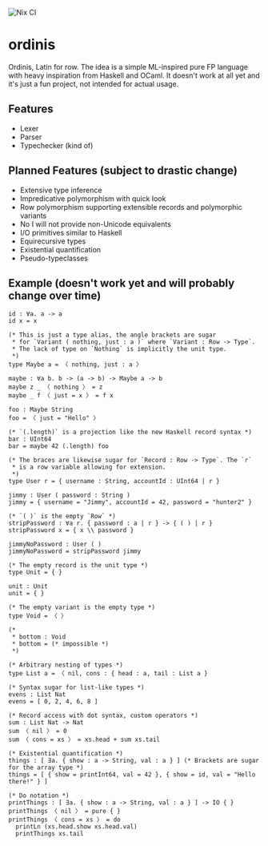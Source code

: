 ![Nix CI](https://github.com/pnotequalnp/ordinis/actions/workflows/nix.yml/badge.svg)

# ordinis
Ordinis, Latin for row. The idea is a simple ML-inspired pure FP language with heavy inspiration
from Haskell and OCaml. It doesn't work at all yet and it's just a fun project, not intended for
actual usage.

## Features
* Lexer
* Parser
* Typechecker (kind of)

## Planned Features (subject to drastic change)
* Extensive type inference
* Impredicative polymorphism with quick look
* Row polymorphism supporting extensible records and polymorphic variants
* No I will not provide non-Unicode equivalents
* I/O primitives similar to Haskell
* Equirecursive types
* Existential quantification
* Pseudo-typeclasses

## Example (doesn't work yet and will probably change over time)
```
id : ∀a. a -> a
id x = x

(* This is just a type alias, the angle brackets are sugar
 * for `Variant ( nothing, just : a )` where `Variant : Row -> Type`.
 * The lack of type on `Nothing` is implicitly the unit type.
 *)
type Maybe a = 〈 nothing, just : a 〉

maybe : ∀a b. b -> (a -> b) -> Maybe a -> b
maybe z _ 〈 nothing 〉 = z
maybe _ f 〈 just = x 〉 = f x

foo : Maybe String
foo = 〈 just = "Hello" 〉

(* `(.length)` is a projection like the new Haskell record syntax *)
bar : UInt64
bar = maybe 42 (.length) foo

(* The braces are likewise sugar for `Record : Row -> Type`. The `r`
 * is a row variable allowing for extension.
 *)
type User r = { username : String, accountId : UInt64 | r }

jimmy : User ( password : String )
jimmy = { username = "Jimmy", accountId = 42, password = "hunter2" }

(* `( )` is the empty `Row` *)
stripPassword : ∀a r. { password : a | r } -> { ( ) | r }
stripPassword x = { x \\ password }

jimmyNoPassword : User ( )
jimmyNoPassword = stripPassword jimmy

(* The empty record is the unit type *)
type Unit = { }

unit : Unit
unit = { }

(* The empty variant is the empty type *)
type Void = 〈 〉

(*
 * bottom : Void
 * bottom = (* impossible *)
 *)
 
(* Arbitrary nesting of types *)
type List a = 〈 nil, cons : { head : a, tail : List a }

(* Syntax sugar for list-like types *)
evens : List Nat
evens = [ 0, 2, 4, 6, 8 ]

(* Record access with dot syntax, custom operators *)
sum : List Nat -> Nat
sum 〈 nil 〉 = 0
sum 〈 cons = xs 〉 = xs.head + sum xs.tail

(* Existential quantification *)
things : [ ∃a. { show : a -> String, val : a } ] (* Brackets are sugar for the array type *)
things = [ { show = printInt64, val = 42 }, { show = id, val = "Hello there!" } ]

(* Do notation *)
printThings : [ ∃a. { show : a -> String, val : a } ] -> IO { }
printThings 〈 nil 〉 = pure { }
printThings 〈 cons = xs 〉 = do
  printLn (xs.head.show xs.head.val)
  printThings xs.tail
```
